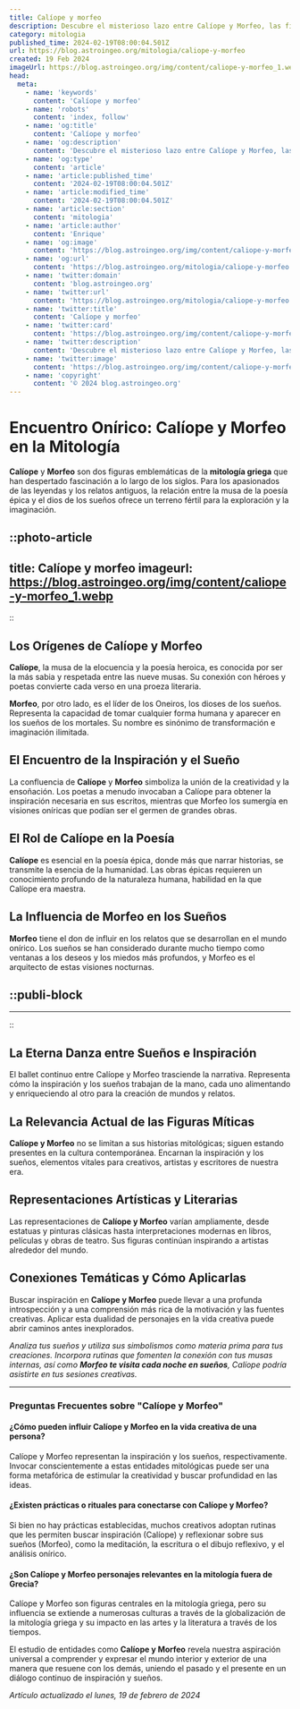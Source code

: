 ```yaml
---
title: Calíope y morfeo
description: Descubre el misterioso lazo entre Calíope y Morfeo, las figuras míticas que inspiran arte y sueños. Explora su influencia etérea en nuestra creatividad.
category: mitologia
published_time: 2024-02-19T08:00:04.501Z
url: https://blog.astroingeo.org/mitologia/caliope-y-morfeo
created: 19 Feb 2024
imageUrl: https://blog.astroingeo.org/img/content/caliope-y-morfeo_1.webp
head:
  meta:
    - name: 'keywords'
      content: 'Calíope y morfeo'
    - name: 'robots'
      content: 'index, follow'
    - name: 'og:title'
      content: 'Calíope y morfeo'
    - name: 'og:description'
      content: 'Descubre el misterioso lazo entre Calíope y Morfeo, las figuras míticas que inspiran arte y sueños. Explora su influencia etérea en nuestra creatividad.'
    - name: 'og:type'
      content: 'article'
    - name: 'article:published_time'
      content: '2024-02-19T08:00:04.501Z'
    - name: 'article:modified_time'
      content: '2024-02-19T08:00:04.501Z'
    - name: 'article:section'
      content: 'mitologia'
    - name: 'article:author'
      content: 'Enrique'
    - name: 'og:image'
      content: 'https://blog.astroingeo.org/img/content/caliope-y-morfeo_1.webp'
    - name: 'og:url'
      content: 'https://blog.astroingeo.org/mitologia/caliope-y-morfeo'
    - name: 'twitter:domain'
      content: 'blog.astroingeo.org'
    - name: 'twitter:url'
      content: 'https://blog.astroingeo.org/mitologia/caliope-y-morfeo'
    - name: 'twitter:title'
      content: 'Calíope y morfeo'
    - name: 'twitter:card'
      content: 'https://blog.astroingeo.org/img/content/caliope-y-morfeo_1.webp'
    - name: 'twitter:description'
      content: 'Descubre el misterioso lazo entre Calíope y Morfeo, las figuras míticas que inspiran arte y sueños. Explora su influencia etérea en nuestra creatividad.'
    - name: 'twitter:image'
      content: 'https://blog.astroingeo.org/img/content/caliope-y-morfeo_1.webp'
    - name: 'copyright'
      content: '© 2024 blog.astroingeo.org'
---
```

# Encuentro Onírico: Calíope y Morfeo en la Mitología

**Calíope** y **Morfeo** son dos figuras emblemáticas de la **mitología griega** que han despertado fascinación a lo largo de los siglos. Para los apasionados de las leyendas y los relatos antiguos, la relación entre la musa de la poesía épica y el dios de los sueños ofrece un terreno fértil para la exploración y la imaginación.


::photo-article
---
title: Calíope y morfeo
imageurl: https://blog.astroingeo.org/img/content/caliope-y-morfeo_1.webp
---
::


## Los Orígenes de Calíope y Morfeo

**Calíope**, la musa de la elocuencia y la poesía heroica, es conocida por ser la más sabia y respetada entre las nueve musas. Su conexión con héroes y poetas convierte cada verso en una proeza literaria.

**Morfeo**, por otro lado, es el líder de los Oneiros, los dioses de los sueños. Representa la capacidad de tomar cualquier forma humana y aparecer en los sueños de los mortales. Su nombre es sinónimo de transformación e imaginación ilimitada.

## El Encuentro de la Inspiración y el Sueño

La confluencia de **Calíope** y **Morfeo** simboliza la unión de la creatividad y la ensoñación. Los poetas a menudo invocaban a Calíope para obtener la inspiración necesaria en sus escritos, mientras que Morfeo los sumergía en visiones oníricas que podían ser el germen de grandes obras.

## El Rol de Calíope en la Poesía

**Calíope** es esencial en la poesía épica, donde más que narrar historias, se transmite la esencia de la humanidad. Las obras épicas requieren un conocimiento profundo de la naturaleza humana, habilidad en la que Calíope era maestra.

## La Influencia de Morfeo en los Sueños

**Morfeo** tiene el don de influir en los relatos que se desarrollan en el mundo onírico. Los sueños se han considerado durante mucho tiempo como ventanas a los deseos y los miedos más profundos, y Morfeo es el arquitecto de estas visiones nocturnas.


  ::publi-block
  ---
  ---
  ::
  
  
## La Eterna Danza entre Sueños e Inspiración

El ballet continuo entre Calíope y Morfeo trasciende la narrativa. Representa cómo la inspiración y los sueños trabajan de la mano, cada uno alimentando y enriqueciendo al otro para la creación de mundos y relatos.

## La Relevancia Actual de las Figuras Míticas

**Calíope y Morfeo** no se limitan a sus historias mitológicas; siguen estando presentes en la cultura contemporánea. Encarnan la inspiración y los sueños, elementos vitales para creativos, artistas y escritores de nuestra era.

## Representaciones Artísticas y Literarias

Las representaciones de **Calíope y Morfeo** varían ampliamente, desde estatuas y pinturas clásicas hasta interpretaciones modernas en libros, películas y obras de teatro. Sus figuras continúan inspirando a artistas alrededor del mundo.

## Conexiones Temáticas y Cómo Aplicarlas

Buscar inspiración en **Calíope y Morfeo** puede llevar a una profunda introspección y a una comprensión más rica de la motivación y las fuentes creativas. Aplicar esta dualidad de personajes en la vida creativa puede abrir caminos antes inexplorados.

*Analiza tus sueños y utiliza sus simbolismos como materia prima para tus creaciones.*
*Incorpora rutinas que fomenten la conexión con tus musas internas, así como ***Morfeo te visita cada noche en sueños***, Calíope podría asistirte en tus sesiones creativas.*

---

### Preguntas Frecuentes sobre "Calíope y Morfeo"

#### ¿Cómo pueden influir Calíope y Morfeo en la vida creativa de una persona?
Calíope y Morfeo representan la inspiración y los sueños, respectivamente. Invocar conscientemente a estas entidades mitológicas puede ser una forma metafórica de estimular la creatividad y buscar profundidad en las ideas.

#### ¿Existen prácticas o rituales para conectarse con Calíope y Morfeo?
Si bien no hay prácticas establecidas, muchos creativos adoptan rutinas que les permiten buscar inspiración (Calíope) y reflexionar sobre sus sueños (Morfeo), como la meditación, la escritura o el dibujo reflexivo, y el análisis onírico.

#### ¿Son Calíope y Morfeo personajes relevantes en la mitología fuera de Grecia?
Calíope y Morfeo son figuras centrales en la mitología griega, pero su influencia se extiende a numerosas culturas a través de la globalización de la mitología griega y su impacto en las artes y la literatura a través de los tiempos.

El estudio de entidades como **Calíope y Morfeo** revela nuestra aspiración universal a comprender y expresar el mundo interior y exterior de una manera que resuene con los demás, uniendo el pasado y el presente en un diálogo continuo de inspiración y sueños.

_Artículo actualizado el lunes, 19 de febrero de 2024_